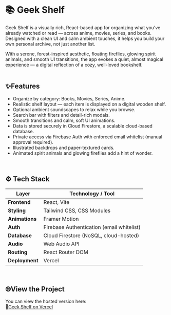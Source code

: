 # 📚 Geek Shelf 
Geek Shelf is a visually rich, React-based app for organizing what you've already watched or read — across anime, movies, series, and books. Designed with a clean UI and calm ambient touches, it helps you build your own personal archive, not just another list.

With a serene, forest-inspired aesthetic, floating fireflies, glowing spirit animals, and smooth UI transitions, the app evokes a quiet, almost magical experience — a digital reflection of a cozy, well-loved bookshelf.
<br>
<br>
## ✨Features
- Organize by category: Books, Movies, Series, Anime.
- Realistic shelf layout — each item is displayed on a digital wooden shelf.  
- Optional ambient soundscapes to relax while you browse.  
- Search bar with filters and detail-rich modals.  
- Smooth transitions and calm, soft UI animations.
- Data is stored securely in Cloud Firestore, a scalable cloud-based database.  
- Private access via Firebase Auth with enforced email whitelist (manual approval required).  
- Illustrated backdrops and paper-textured cards.  
- Animated spirit animals and glowing fireflies add a hint of wonder.  
<br>

## ⚙️ Tech Stack

| Layer          | Technology / Tool                         |
| -------------- | ----------------------------------------- |
| **Frontend**   | React, Vite                               |
| **Styling**    | Tailwind CSS, CSS Modules                 |
| **Animations** | Framer Motion                             |
| **Auth**       | Firebase Authentication (email whitelist) |
| **Database**   | Cloud Firestore (NoSQL, cloud-hosted)     |
| **Audio**      | Web Audio API                             |
| **Routing**    | React Router DOM                          |
| **Deployment** | Vercel                                    |
<br>

## 🌐View the Project
You can view the hosted version here:  
🔗[Geek Shelf on Vercel](https://geek-shelf.vercel.app/)   
<br>

